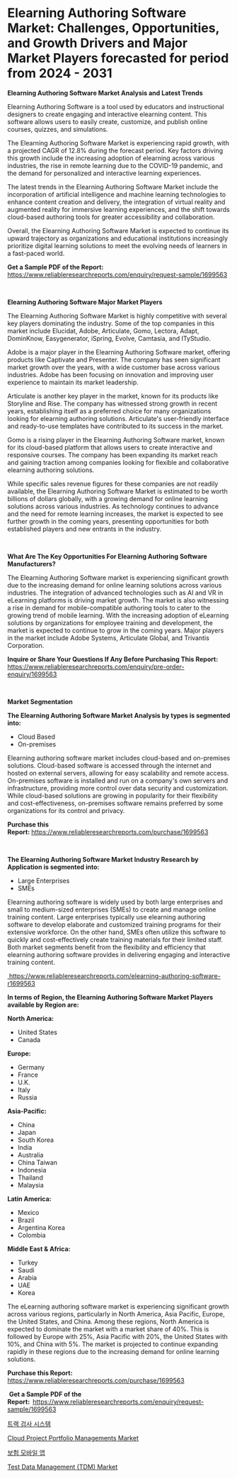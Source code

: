 <p><h1>Elearning Authoring Software Market: Challenges, Opportunities, and Growth Drivers and Major Market Players forecasted for period from 2024 - 2031</h1></p><p><strong>Elearning Authoring Software Market Analysis and Latest Trends</strong></p>
<p><p>Elearning Authoring Software is a tool used by educators and instructional designers to create engaging and interactive elearning content. This software allows users to easily create, customize, and publish online courses, quizzes, and simulations.</p><p>The Elearning Authoring Software Market is experiencing rapid growth, with a projected CAGR of 12.8% during the forecast period. Key factors driving this growth include the increasing adoption of elearning across various industries, the rise in remote learning due to the COVID-19 pandemic, and the demand for personalized and interactive learning experiences.</p><p>The latest trends in the Elearning Authoring Software Market include the incorporation of artificial intelligence and machine learning technologies to enhance content creation and delivery, the integration of virtual reality and augmented reality for immersive learning experiences, and the shift towards cloud-based authoring tools for greater accessibility and collaboration.</p><p>Overall, the Elearning Authoring Software Market is expected to continue its upward trajectory as organizations and educational institutions increasingly prioritize digital learning solutions to meet the evolving needs of learners in a fast-paced world.</p></p>
<p><strong>Get a Sample PDF of the Report:&nbsp;</strong> <a href="https://www.reliableresearchreports.com/enquiry/request-sample/1699563">https://www.reliableresearchreports.com/enquiry/request-sample/1699563</a></p>
<p>&nbsp;</p>
<p><strong>Elearning Authoring Software Major Market Players</strong></p>
<p><p>The Elearning Authoring Software Market is highly competitive with several key players dominating the industry. Some of the top companies in this market include Elucidat, Adobe, Articulate, Gomo, Lectora, Adapt, DominKnow, Easygenerator, iSpring, Evolve, Camtasia, and ITyStudio.</p><p>Adobe is a major player in the Elearning Authoring Software market, offering products like Captivate and Presenter. The company has seen significant market growth over the years, with a wide customer base across various industries. Adobe has been focusing on innovation and improving user experience to maintain its market leadership.</p><p>Articulate is another key player in the market, known for its products like Storyline and Rise. The company has witnessed strong growth in recent years, establishing itself as a preferred choice for many organizations looking for elearning authoring solutions. Articulate's user-friendly interface and ready-to-use templates have contributed to its success in the market.</p><p>Gomo is a rising player in the Elearning Authoring Software market, known for its cloud-based platform that allows users to create interactive and responsive courses. The company has been expanding its market reach and gaining traction among companies looking for flexible and collaborative elearning authoring solutions.</p><p>While specific sales revenue figures for these companies are not readily available, the Elearning Authoring Software Market is estimated to be worth billions of dollars globally, with a growing demand for online learning solutions across various industries. As technology continues to advance and the need for remote learning increases, the market is expected to see further growth in the coming years, presenting opportunities for both established players and new entrants in the industry.</p></p>
<p>&nbsp;</p>
<p><strong>What Are The Key Opportunities For Elearning Authoring Software Manufacturers?</strong></p>
<p><p>The Elearning Authoring Software market is experiencing significant growth due to the increasing demand for online learning solutions across various industries. The integration of advanced technologies such as AI and VR in eLearning platforms is driving market growth. The market is also witnessing a rise in demand for mobile-compatible authoring tools to cater to the growing trend of mobile learning. With the increasing adoption of eLearning solutions by organizations for employee training and development, the market is expected to continue to grow in the coming years. Major players in the market include Adobe Systems, Articulate Global, and Trivantis Corporation.</p></p>
<p><strong>Inquire or Share Your Questions If Any Before Purchasing This Report:</strong> <a href="https://www.reliableresearchreports.com/enquiry/pre-order-enquiry/1699563">https://www.reliableresearchreports.com/enquiry/pre-order-enquiry/1699563</a></p>
<p>&nbsp;</p>
<p><strong>Market Segmentation</strong></p>
<p><strong>The Elearning Authoring Software Market Analysis by types is segmented into:</strong></p>
<p><ul><li>Cloud Based</li><li>On-premises</li></ul></p>
<p><p>Elearning authoring software market includes cloud-based and on-premises solutions. Cloud-based software is accessed through the internet and hosted on external servers, allowing for easy scalability and remote access. On-premises software is installed and run on a company's own servers and infrastructure, providing more control over data security and customization. While cloud-based solutions are growing in popularity for their flexibility and cost-effectiveness, on-premises software remains preferred by some organizations for its control and privacy.</p></p>
<p><strong>Purchase this Report:&nbsp;</strong><a href="https://www.reliableresearchreports.com/purchase/1699563">https://www.reliableresearchreports.com/purchase/1699563</a></p>
<p>&nbsp;</p>
<p><strong>The Elearning Authoring Software Market Industry Research by Application is segmented into:</strong></p>
<p><ul><li>Large Enterprises</li><li>SMEs</li></ul></p>
<p><p>Elearning authoring software is widely used by both large enterprises and small to medium-sized enterprises (SMEs) to create and manage online training content. Large enterprises typically use elearning authoring software to develop elaborate and customized training programs for their extensive workforce. On the other hand, SMEs often utilize this software to quickly and cost-effectively create training materials for their limited staff. Both market segments benefit from the flexibility and efficiency that elearning authoring software provides in delivering engaging and interactive training content.</p></p>
<p><a href="https://www.reliableresearchreports.com/elearning-authoring-software-r1699563">&nbsp;https://www.reliableresearchreports.com/elearning-authoring-software-r1699563</a></p>
<p><strong>In terms of Region, the Elearning Authoring Software Market Players available by Region are:</strong></p>
<p>
    <p> <strong> North America: </strong>
        <ul>
            <li>United States</li>
            <li>Canada</li>
        </ul>
        </p> 
    <p> <strong> Europe: </strong>
        <ul>
            <li>Germany</li>
            <li>France</li>
            <li>U.K.</li>
            <li>Italy</li>
            <li>Russia</li>
        </ul>
        </p> 
    <p> <strong> Asia-Pacific: </strong>
        <ul>
            <li>China</li>
            <li>Japan</li>
            <li>South Korea</li>
            <li>India</li>
            <li>Australia</li>
            <li>China Taiwan</li>
            <li>Indonesia</li>
            <li>Thailand</li>
            <li>Malaysia</li>
        </ul>
        </p> 
    <p> <strong> Latin America: </strong>
        <ul>
            <li>Mexico</li>
            <li>Brazil</li>
            <li>Argentina Korea</li>
            <li>Colombia</li>
        </ul>
        </p> 
    <p> <strong> Middle East & Africa: </strong>
        <ul>
            <li>Turkey</li>
            <li>Saudi</li>
            <li>Arabia</li>
            <li>UAE</li>
            <li>Korea</li>
        </ul>
    </p>
    </p>
<p><p>The eLearning authoring software market is experiencing significant growth across various regions, particularly in North America, Asia Pacific, Europe, the United States, and China. Among these regions, North America is expected to dominate the market with a market share of 40%. This is followed by Europe with 25%, Asia Pacific with 20%, the United States with 10%, and China with 5%. The market is projected to continue expanding rapidly in these regions due to the increasing demand for online learning solutions.</p></p>
<p><strong>Purchase this Report: </strong><a href="https://www.reliableresearchreports.com/purchase/1699563">https://www.reliableresearchreports.com/purchase/1699563</a></p>
<p>&nbsp;<strong>Get a Sample PDF of the Report:&nbsp;&nbsp;</strong><a href="https://www.reliableresearchreports.com/enquiry/request-sample/1699563">https://www.reliableresearchreports.com/enquiry/request-sample/1699563</a></p>
<p><strong></strong></p>
<p><p><a href="https://github.com/valroy852/Market-Research-Report-List-1/blob/main/330296664450.md">트랙 검사 시스템</a></p><p><a href="https://github.com/ElmoRunolfsson2023/Market-Research-Report-List-1/blob/main/cloud-project-portfolio-managements-market.md">Cloud Project Portfolio Managements Market</a></p><p><a href="https://github.com/royErdmtyan906778/Market-Research-Report-List-1/blob/main/580033364449.md">보험 모바일 앱</a></p><p><a href="https://github.com/NorbertYates/Market-Research-Report-List-5/blob/main/test-data-management-tdm-market.md">Test Data Management (TDM) Market</a></p></p>